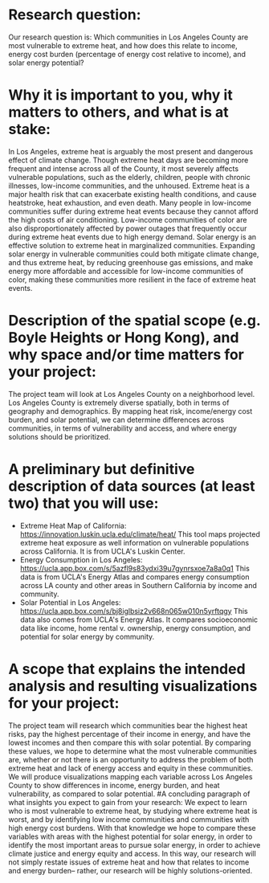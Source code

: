 # Research question:
Our research question is: Which communities in Los Angeles County are most vulnerable to extreme heat, and how does this relate to income, energy cost burden (percentage of energy cost relative to income), and solar energy potential?
# Why it is important to you, why it matters to others, and what is at stake:
In Los Angeles, extreme heat is arguably the most present and dangerous effect of climate change. Though extreme heat days are becoming more frequent and intense across all of the County, it most severely affects vulnerable populations, such as the elderly, children, people with chronic illnesses, low-income communities, and the unhoused. Extreme heat is a major health risk that can exacerbate existing health conditions, and cause heatstroke, heat exhaustion, and even death. Many people in low-income communities suffer during extreme heat events because they cannot afford the high costs of air conditioning. Low-income communities of color are also disproportionately affected by power outages that frequently occur during extreme heat events due to high energy demand. Solar energy is an effective solution to extreme heat in marginalized communities. Expanding solar energy in vulnerable communities could both mitigate climate change, and thus extreme heat, by reducing greenhouse gas emissions, and make energy more affordable and accessible for low-income communities of color, making these communities more resilient in the face of extreme heat events.
# Description of the spatial scope (e.g. Boyle Heights or Hong Kong), and why space and/or time matters for your project:
The project team will look at Los Angeles County on a neighborhood level. Los Angeles County is extremely diverse spatially, both in terms of geography and demographics. By mapping heat risk, income/energy cost burden, and solar potential, we can determine differences across communities, in terms of vulnerability and access, and where energy solutions should be prioritized. 
# A preliminary but definitive description of data sources (at least two) that you will use:
* Extreme Heat Map of California: https://innovation.luskin.ucla.edu/climate/heat/ 
This tool maps projected extreme heat exposure as well information on vulnerable populations across California. It is from UCLA's Luskin Center.
* Energy Consumption in Los Angeles: https://ucla.app.box.com/s/5azfl9s83ydxi39u7gynrsxoe7a8a0q1 This data is from UCLA's Energy Atlas and compares energy consumption across LA county and other areas in Southern California by income and community. 
* Solar Potential in Los Angeles: https://ucla.app.box.com/s/bj8iglbsiz2v668n065w010n5yrftqgy This data also comes from UCLA's Energy Atlas. It compares socioeconomic data like income, home rental v. ownership, energy consumption, and potential for solar energy by community. 
# A scope that explains the intended analysis and resulting visualizations for your project:
The project team will research which communities bear the highest heat risks, pay the highest percentage of their income in energy, and have the lowest incomes and then compare this with solar potential. By comparing these values, we hope to determine what the most vulnerable communities are, whether or not there is an opportunity to address the problem of both extreme heat and lack of energy access and equity in these communities. We will produce visualizations mapping each variable across Los Angeles County to show differences in income, energy burden, and heat vulnerability, as compared to solar potential.
#A concluding paragraph of what insights you expect to gain from your research:
We expect to learn who is most vulnerable to extreme heat, by studying where extreme heat is worst, and by identifying low income communities and communities with high energy cost burdens. With that knowledge we hope to compare these variables with areas with the highest potential for solar energy, in order to identify the most important areas to pursue solar energy, in order to achieve climate justice and energy equity and access. In this way, our research will not simply restate issues of extreme heat and how that relates to income and energy burden– rather, our research will be highly solutions-oriented. 
